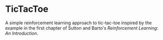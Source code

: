 # TicTacToe
A simple reinforcement learning approach to tic-tac-toe inspired by the example in the first chapter of Sutton and Barto's _Reinforcement Learning: An Introduction_.
